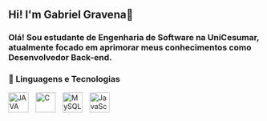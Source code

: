 ## Hi! I'm Gabriel Gravena👋

### Olá! Sou estudante de Engenharia de Software na UniCesumar, atualmente focado em aprimorar meus conhecimentos como Desenvolvedor Back-end.

### 🤖 Linguagens e Tecnologias

<img 
    text-align: left
    alt="JAVA"
    title="JAVA"
    width="40px"
    style="padding-right:10px;"
    src="https://cdn.jsdelivr.net/gh/devicons/devicon@latest/icons/java/java-original.svg" 
/>
<img 
    text-align: left 
    alt="C"
    title="C"
    width="40px"
    style="padding-right:10px;"
    src="https://cdn.jsdelivr.net/gh/devicons/devicon@latest/icons/c/c-original.svg" 
/>
<img 
    text-align: left 
    alt="MySQL"
    title="MySQL"
    width="40px"
    style="padding-right:10px;"
    src="https://cdn.jsdelivr.net/gh/devicons/devicon@latest/icons/mysql/mysql-original.svg"
/>
<img 
    text-align="left" 
    alt="JavaScript" 
    title="JavaScript" 
    width="40px" 
    style="padding-right:10px;" 
    src="https://cdn.jsdelivr.net/gh/devicons/devicon@latest/icons/javascript/javascript-original.svg" 
/>
